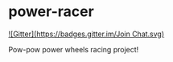 power-racer
===========
[![Gitter](https://badges.gitter.im/Join Chat.svg)](https://gitter.im/appletonmakerspace/power-racer?utm_source=badge&utm_medium=badge&utm_campaign=pr-badge&utm_content=badge)

Pow-pow power wheels racing project!
